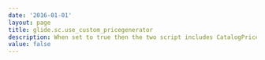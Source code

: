 ```yaml
---
date: '2016-01-01'
layout: page
title: glide.sc.use_custom_pricegenerator
description: When set to true then the two script includes CatalogPriceCalculator and CatalogRecurringPriceCalculator are used generate prices (enabling custom functionality)
value: false
---
```

